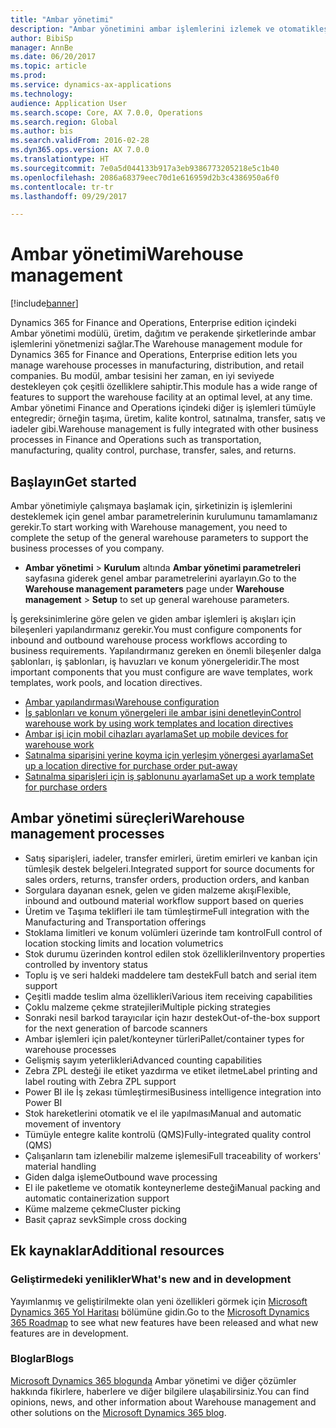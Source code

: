 ```yaml
---
title: "Ambar yönetimi"
description: "Ambar yönetimini ambar işlemlerini izlemek ve otomatikleştirmek için kullanın."
author: BibiSp
manager: AnnBe
ms.date: 06/20/2017
ms.topic: article
ms.prod: 
ms.service: dynamics-ax-applications
ms.technology: 
audience: Application User
ms.search.scope: Core, AX 7.0.0, Operations
ms.search.region: Global
ms.author: bis
ms.search.validFrom: 2016-02-28
ms.dyn365.ops.version: AX 7.0.0
ms.translationtype: HT
ms.sourcegitcommit: 7e0a5d044133b917a3eb9386773205218e5c1b40
ms.openlocfilehash: 2086a68379eec70d1e616959d2b3c4386950a6f0
ms.contentlocale: tr-tr
ms.lasthandoff: 09/29/2017

---
```

# <a name="warehouse-management"></a><span data-ttu-id="d64c2-103">Ambar yönetimi</span><span class="sxs-lookup"><span data-stu-id="d64c2-103">Warehouse management</span></span>

[!include[banner](../includes/banner.md)]

<span data-ttu-id="d64c2-104">Dynamics 365 for Finance and Operations, Enterprise edition içindeki Ambar yönetimi modülü, üretim, dağıtım ve perakende şirketlerinde ambar işlemlerini yönetmenizi sağlar.</span><span class="sxs-lookup"><span data-stu-id="d64c2-104">The Warehouse management module for Dynamics 365 for Finance and Operations, Enterprise edition lets you manage warehouse processes in manufacturing, distribution, and retail companies.</span></span> <span data-ttu-id="d64c2-105">Bu modül, ambar tesisini her zaman, en iyi seviyede destekleyen çok çeşitli özelliklere sahiptir.</span><span class="sxs-lookup"><span data-stu-id="d64c2-105">This module has a wide range of features to support the warehouse facility at an optimal level, at any time.</span></span> <span data-ttu-id="d64c2-106">Ambar yönetimi Finance and Operations içindeki diğer iş işlemleri tümüyle entegredir; örneğin taşıma, üretim, kalite kontrol, satınalma, transfer, satış ve iadeler gibi.</span><span class="sxs-lookup"><span data-stu-id="d64c2-106">Warehouse management is fully integrated with other business processes in Finance and Operations such as transportation, manufacturing, quality control, purchase, transfer, sales, and returns.</span></span>

## <a name="get-started"></a><span data-ttu-id="d64c2-107">Başlayın</span><span class="sxs-lookup"><span data-stu-id="d64c2-107">Get started</span></span>
<span data-ttu-id="d64c2-108">Ambar yönetimiyle çalışmaya başlamak için, şirketinizin iş işlemlerini desteklemek için genel ambar parametrelerinin kurulumunu tamamlamanız gerekir.</span><span class="sxs-lookup"><span data-stu-id="d64c2-108">To start working with Warehouse management, you need to complete the setup of the general warehouse parameters to support the business processes of you company.</span></span>

- <span data-ttu-id="d64c2-109">**Ambar yönetimi** > **Kurulum** altında **Ambar yönetimi parametreleri** sayfasına giderek genel ambar parametrelerini ayarlayın.</span><span class="sxs-lookup"><span data-stu-id="d64c2-109">Go to the **Warehouse management parameters** page under **Warehouse management** > **Setup** to set up general warehouse parameters.</span></span>

<span data-ttu-id="d64c2-110">İş gereksinimlerine göre gelen ve giden ambar işlemleri iş akışları için bileşenleri yapılandırmanız gerekir.</span><span class="sxs-lookup"><span data-stu-id="d64c2-110">You must configure components for inbound and outbound warehouse process workflows according to business requirements.</span></span> <span data-ttu-id="d64c2-111">Yapılandırmanız gereken en önemli bileşenler dalga şablonları, iş şablonları, iş havuzları ve konum yönergeleridir.</span><span class="sxs-lookup"><span data-stu-id="d64c2-111">The most important components that you must configure are wave templates, work templates, work pools, and location directives.</span></span>

- [<span data-ttu-id="d64c2-112">Ambar yapılandırması</span><span class="sxs-lookup"><span data-stu-id="d64c2-112">Warehouse configuration</span></span>](warehouse-configuration.md)
- [<span data-ttu-id="d64c2-113">İş şablonları ve konum yönergeleri ile ambar işini denetleyin</span><span class="sxs-lookup"><span data-stu-id="d64c2-113">Control warehouse work by using work templates and location directives</span></span>](control-warehouse-location-directives.md)
- [<span data-ttu-id="d64c2-114">Ambar işi için mobil cihazları ayarlama</span><span class="sxs-lookup"><span data-stu-id="d64c2-114">Set up mobile devices for warehouse work</span></span>](configure-mobile-devices-warehouse.md)
- [<span data-ttu-id="d64c2-115">Satınalma siparişini yerine koyma için yerleşim yönergesi ayarlama</span><span class="sxs-lookup"><span data-stu-id="d64c2-115">Set up a location directive for purchase order put-away</span></span>](../transportation/tasks/set-up-location-directive-purchase-order-put-away.md)
- [<span data-ttu-id="d64c2-116">Satınalma siparişleri için iş şablonunu ayarlama</span><span class="sxs-lookup"><span data-stu-id="d64c2-116">Set up a work template for purchase orders</span></span>](./tasks/set-up-work-template-purchase-orders.md)

## <a name="warehouse-management-processes"></a><span data-ttu-id="d64c2-117">Ambar yönetimi süreçleri</span><span class="sxs-lookup"><span data-stu-id="d64c2-117">Warehouse management processes</span></span>
- <span data-ttu-id="d64c2-118">Satış siparişleri, iadeler, transfer emirleri, üretim emirleri ve kanban için tümleşik destek belgeleri.</span><span class="sxs-lookup"><span data-stu-id="d64c2-118">Integrated support for source documents for sales orders, returns, transfer orders, production orders, and kanban</span></span>  
- <span data-ttu-id="d64c2-119">Sorgulara dayanan esnek, gelen ve giden malzeme akışı</span><span class="sxs-lookup"><span data-stu-id="d64c2-119">Flexible, inbound and outbound material workflow support based on queries</span></span>
- <span data-ttu-id="d64c2-120">Üretim ve Taşıma teklifleri ile tam tümleştirme</span><span class="sxs-lookup"><span data-stu-id="d64c2-120">Full integration with the Manufacturing and Transportation offerings</span></span>
- <span data-ttu-id="d64c2-121">Stoklama limitleri ve konum volümleri üzerinde tam kontrol</span><span class="sxs-lookup"><span data-stu-id="d64c2-121">Full control of location stocking limits and location volumetrics</span></span>
- <span data-ttu-id="d64c2-122">Stok durumu üzerinden kontrol edilen stok özellikleri</span><span class="sxs-lookup"><span data-stu-id="d64c2-122">Inventory properties controlled by inventory status</span></span>
- <span data-ttu-id="d64c2-123">Toplu iş ve seri haldeki maddelere tam destek</span><span class="sxs-lookup"><span data-stu-id="d64c2-123">Full batch and serial item support</span></span>
- <span data-ttu-id="d64c2-124">Çeşitli madde teslim alma özellikleri</span><span class="sxs-lookup"><span data-stu-id="d64c2-124">Various item receiving capabilities</span></span>
- <span data-ttu-id="d64c2-125">Çoklu malzeme çekme stratejileri</span><span class="sxs-lookup"><span data-stu-id="d64c2-125">Multiple picking strategies</span></span>
- <span data-ttu-id="d64c2-126">Sonraki nesil barkod tarayıcılar için hazır destek</span><span class="sxs-lookup"><span data-stu-id="d64c2-126">Out-of-the-box support for the next generation of barcode scanners</span></span>
- <span data-ttu-id="d64c2-127">Ambar işlemleri için palet/konteyner türleri</span><span class="sxs-lookup"><span data-stu-id="d64c2-127">Pallet/container types for warehouse processes</span></span>
- <span data-ttu-id="d64c2-128">Gelişmiş sayım yeterlikleri</span><span class="sxs-lookup"><span data-stu-id="d64c2-128">Advanced counting capabilities</span></span>
- <span data-ttu-id="d64c2-129">Zebra ZPL desteği ile etiket yazdırma ve etiket iletme</span><span class="sxs-lookup"><span data-stu-id="d64c2-129">Label printing and label routing with Zebra ZPL support</span></span>
- <span data-ttu-id="d64c2-130">Power BI ile İş zekası tümleştirmesi</span><span class="sxs-lookup"><span data-stu-id="d64c2-130">Business intelligence integration into Power BI</span></span>
- <span data-ttu-id="d64c2-131">Stok hareketlerini otomatik ve el ile yapılması</span><span class="sxs-lookup"><span data-stu-id="d64c2-131">Manual and automatic movement of inventory</span></span>
- <span data-ttu-id="d64c2-132">Tümüyle entegre kalite kontrolü (QMS)</span><span class="sxs-lookup"><span data-stu-id="d64c2-132">Fully-integrated quality control (QMS)</span></span>
- <span data-ttu-id="d64c2-133">Çalışanların tam izlenebilir malzeme işlemesi</span><span class="sxs-lookup"><span data-stu-id="d64c2-133">Full traceability of workers' material handling</span></span>
- <span data-ttu-id="d64c2-134">Giden dalga işleme</span><span class="sxs-lookup"><span data-stu-id="d64c2-134">Outbound wave processing</span></span>
- <span data-ttu-id="d64c2-135">El ile paketleme ve otomatik konteynerleme desteği</span><span class="sxs-lookup"><span data-stu-id="d64c2-135">Manual packing and automatic containerization support</span></span>
- <span data-ttu-id="d64c2-136">Küme malzeme çekme</span><span class="sxs-lookup"><span data-stu-id="d64c2-136">Cluster picking</span></span>
- <span data-ttu-id="d64c2-137">Basit çapraz sevk</span><span class="sxs-lookup"><span data-stu-id="d64c2-137">Simple cross docking</span></span>

## <a name="additional-resources"></a><span data-ttu-id="d64c2-138">Ek kaynaklar</span><span class="sxs-lookup"><span data-stu-id="d64c2-138">Additional resources</span></span>
### <a name="whats-new-and-in-development"></a><span data-ttu-id="d64c2-139">Geliştirmedeki yenilikler</span><span class="sxs-lookup"><span data-stu-id="d64c2-139">What's new and in development</span></span>
<span data-ttu-id="d64c2-140">Yayımlanmış ve geliştirilmekte olan yeni özellikleri görmek için [Microsoft Dynamics 365 Yol Haritası](https://roadmap.dynamics.com/) bölümüne gidin.</span><span class="sxs-lookup"><span data-stu-id="d64c2-140">Go to the [Microsoft Dynamics 365 Roadmap](https://roadmap.dynamics.com/) to see what new features have been released and what new features are in development.</span></span>

### <a name="blogs"></a><span data-ttu-id="d64c2-141">Bloglar</span><span class="sxs-lookup"><span data-stu-id="d64c2-141">Blogs</span></span>
<span data-ttu-id="d64c2-142">[Microsoft Dynamics 365 blogunda](https://community.dynamics.com/b/msftdynamicsblog) Ambar yönetimi ve diğer çözümler hakkında fikirlere, haberlere ve diğer bilgilere ulaşabilirsiniz.</span><span class="sxs-lookup"><span data-stu-id="d64c2-142">You can find opinions, news, and other information about Warehouse management and other solutions on the [Microsoft Dynamics 365 blog](https://community.dynamics.com/b/msftdynamicsblog).</span></span>


 


